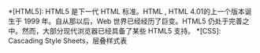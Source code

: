 *[HTML5]: HTML5 是下一代 HTML 标准。HTML , HTML 4.01的上一个版本诞生于 1999 年。自从那以后，Web 世界已经经历了巨变。HTML5 仍处于完善之中。然而，大部分现代浏览器已经具备了某些 HTML5 支持。
*[CSS]: Cascading Style Sheets，层叠样式表